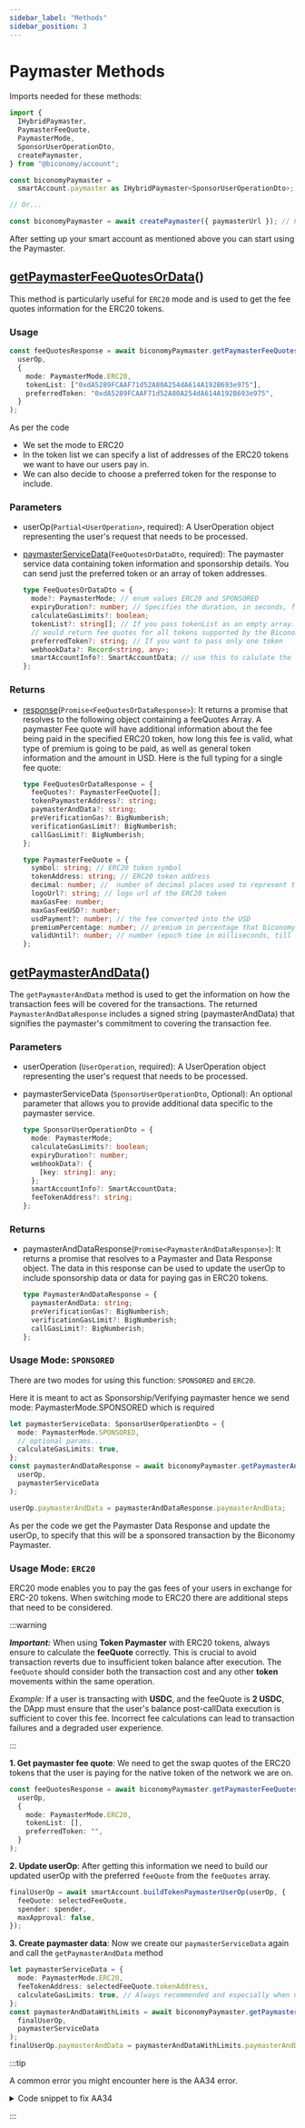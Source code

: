 ```yaml
---
sidebar_label: "Methods"
sidebar_position: 3
---
```


# Paymaster Methods

Imports needed for these methods:

```ts
import {
  IHybridPaymaster,
  PaymasterFeeQuote,
  PaymasterMode,
  SponsorUserOperationDto,
  createPaymaster,
} from "@biconomy/account";

const biconomyPaymaster =
  smartAccount.paymaster as IHybridPaymaster<SponsorUserOperationDto>;

// Or...

const biconomyPaymaster = await createPaymaster({ paymasterUrl }); // Found at https://dashboard.biconomy.io
```

After setting up your smart account as mentioned above you can start using the Paymaster.

## [getPaymasterFeeQuotesOrData](https://bcnmy.github.io/biconomy-client-sdk/classes/Paymaster.html#getPaymasterFeeQuotesOrData)()

This method is particularly useful for `ERC20` mode and is used to get the fee quotes information for the ERC20 tokens.

### Usage

```ts
const feeQuotesResponse = await biconomyPaymaster.getPaymasterFeeQuotesOrData(
  userOp,
  {
    mode: PaymasterMode.ERC20,
    tokenList: ["0xdA5289FCAAF71d52A80A254dA614A192B693e975"],
    preferredToken: "0xdA5289FCAAF71d52A80A254dA614A192B693e975",
  }
);
```

As per the code

- We set the mode to ERC20
- In the token list we can specify a list of addresses of the ERC20 tokens we want to have our users pay in.
- We can also decide to choose a preferred token for the response to include.

### Parameters

- userOp(`Partial<UserOperation>`, required): A UserOperation object representing the user's request that needs to be processed.
- [paymasterServiceData](https://bcnmy.github.io/biconomy-client-sdk/types/PaymasterUserOperationDto.html)(`FeeQuotesOrDataDto`, required): The paymaster service data containing token information and sponsorship details. You can send just the preferred token or an array of token addresses.

  ```ts
  type FeeQuotesOrDataDto = {
    mode?: PaymasterMode; // enum values ERC20 and SPONSORED
    expiryDuration?: number; // Specifies the duration, in seconds, for which the user intends the paymasterAndData to remain valid, minimum duration is 300 secs.
    calculateGasLimits?: boolean;
    tokenList?: string[]; // If you pass tokenList as an empty array. and it
    // would return fee quotes for all tokens supported by the Biconomy paymaster
    preferredToken?: string; // If you want to pass only one token
    webhookData?: Record<string, any>;
    smartAccountInfo?: SmartAccountData; // use this to calulate the gas for smart account v1, otherwise by default it will return for latest smart account version
  };
  ```

### Returns

- [response](https://bcnmy.github.io/biconomy-client-sdk/types/FeeQuotesOrDataResponse.html)(`Promise<FeeQuotesOrDataResponse>`): It returns a promise that resolves to the following object containing a feeQuotes Array. A paymaster Fee quote will have additional information about the fee being paid in the specified ERC20 token, how long this fee is valid, what type of premium is going to be paid, as well as general token information and the amount in USD. Here is the full typing for a single fee quote:

  ```ts
  type FeeQuotesOrDataResponse = {
    feeQuotes?: PaymasterFeeQuote[];
    tokenPaymasterAddress?: string;
    paymasterAndData?: string;
    preVerificationGas?: BigNumberish;
    verificationGasLimit?: BigNumberish;
    callGasLimit?: BigNumberish;
  };

  type PaymasterFeeQuote = {
    symbol: string; // ERC20 token symbol
    tokenAddress: string; // ERC20 token address
    decimal: number; //  number of decimal places used to represent the token
    logoUrl?: string; // logo url of the ERC20 token
    maxGasFee: number;
    maxGasFeeUSD?: number;
    usdPayment?: number; // the fee converted into the USD
    premiumPercentage: number; // premium in percentage that biconomy charges for the txn, generally ranges between 7-12
    validUntil?: number; // number (epoch time in milliseconds, till these fee quotes are valid)
  };
  ```

## [getPaymasterAndData](https://bcnmy.github.io/biconomy-client-sdk/classes/Paymaster.html#getPaymasterAndData)()

The `getPaymasterAndData` method is used to get the information on how the transaction fees will be covered for the transactions. The returned `PaymasterAndDataResponse` includes a signed string (paymasterAndData) that signifies the paymaster's commitment to covering the transaction fee.

### Parameters

- userOperation (`UserOperation`, required): A UserOperation object representing the user's request that needs to be processed.
- paymasterServiceData (`SponsorUserOperationDto`, Optional): An optional parameter that allows you to provide additional data specific to the paymaster service.

  ```ts
  type SponsorUserOperationDto = {
    mode: PaymasterMode;
    calculateGasLimits?: boolean;
    expiryDuration?: number;
    webhookData?: {
      [key: string]: any;
    };
    smartAccountInfo?: SmartAccountData;
    feeTokenAddress?: string;
  };
  ```

### Returns

- paymasterAndDataResponse(`Promise<PaymasterAndDataResponse>`): It returns a promise that resolves to a Paymaster and Data Response object. The data in this response can be used to update the userOp to include sponsorship data or data for paying gas in ERC20 tokens.
  ```ts
  type PaymasterAndDataResponse = {
    paymasterAndData: string;
    preVerificationGas?: BigNumberish;
    verificationGasLimit?: BigNumberish;
    callGasLimit?: BigNumberish;
  };
  ```

### Usage Mode: `SPONSORED`

There are two modes for using this function: `SPONSORED` and `ERC20`.

Here it is meant to act as Sponsorship/Verifying paymaster hence we send mode: PaymasterMode.SPONSORED which is required

```ts
let paymasterServiceData: SponsorUserOperationDto = {
  mode: PaymasterMode.SPONSORED,
  // optional params...
  calculateGasLimits: true,
};
const paymasterAndDataResponse = await biconomyPaymaster.getPaymasterAndData(
  userOp,
  paymasterServiceData
);

userOp.paymasterAndData = paymasterAndDataResponse.paymasterAndData;
```

As per the code we get the Paymaster Data Response and update the userOp, to specify that this will be a sponsored transaction by the Biconomy Paymaster.

### Usage Mode: `ERC20`

ERC20 mode enables you to pay the gas fees of your users in exchange for ERC-20 tokens. When switching mode to ERC20 there are additional steps that need to be considered.

:::warning

**_Important:_** When using **Token Paymaster** with ERC20 tokens, always ensure to calculate the **feeQuote** correctly. This is crucial to avoid transaction reverts due to insufficient token balance after execution. The `feeQuote` should consider both the transaction cost and any other **token** movements within the same operation.

_Example:_ If a user is transacting with **USDC**, and the feeQuote is **2 USDC**, the DApp must ensure that the user's balance post-callData execution is sufficient to cover this fee. Incorrect fee calculations can lead to transaction failures and a degraded user experience.

:::

**1. Get paymaster fee quote**: We need to get the swap quotes of the ERC20 tokens that the user is paying for the native token of the network we are on.

```ts
const feeQuotesResponse = await biconomyPaymaster.getPaymasterFeeQuotesOrData(
  userOp,
  {
    mode: PaymasterMode.ERC20,
    tokenList: [],
    preferredToken: "",
  }
);
```

**2. Update userOp**: After getting this information we need to build our updated userOp with the preferred `feeQuote` from the `feeQuotes` array.

```ts
finalUserOp = await smartAccount.buildTokenPaymasterUserOp(userOp, {
  feeQuote: selectedFeeQuote,
  spender: spender,
  maxApproval: false,
});
```

**3. Create paymaster data**: Now we create our `paymasterServiceData` again and call the `getPaymasterAndData` method

```ts
let paymasterServiceData = {
  mode: PaymasterMode.ERC20,
  feeTokenAddress: selectedFeeQuote.tokenAddress,
  calculateGasLimits: true, // Always recommended and especially when using token paymaster
};
const paymasterAndDataWithLimits = await biconomyPaymaster.getPaymasterAndData(
  finalUserOp,
  paymasterServiceData
);
finalUserOp.paymasterAndData = paymasterAndDataWithLimits.paymasterAndData;
```

:::tip

A common error you might encounter here is the AA34 error.

<details>
<summary> Code snippet to fix AA34 </summary>

```ts
try {
  const paymasterAndDataResponse = await biconomyPaymaster.getPaymasterAndData(
    partialUserOp,
    paymasterServiceData
  );
  partialUserOp.paymasterAndData = paymasterAndDataResponse.paymasterAndData;

  if (
    paymasterAndDataResponse.callGasLimit &&
    paymasterAndDataResponse.verificationGasLimit &&
    paymasterAndDataResponse.preVerificationGas
  ) {
    // Returned gas limits must be replaced in your op as you update paymasterAndData.
    // Because these are the limits paymaster service signed on to generate paymasterAndData
    // If you receive AA34 error check here..

    partialUserOp.callGasLimit = paymasterAndDataResponse.callGasLimit;
    partialUserOp.verificationGasLimit =
      paymasterAndDataResponse.verificationGasLimit;
    partialUserOp.preVerificationGas =
      paymasterAndDataResponse.preVerificationGas;
  }
} catch (e) {
  console.log("error received ", e);
}
```

</details>

:::
